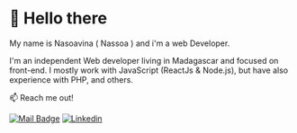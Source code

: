 # 👋 Hello there

My name is Nasoavina ( Nassoa ) and i'm a web Developer.

I'm an independent Web developer living in Madagascar and focused on front-end. I mostly work with JavaScript (ReactJs & Node.js), but have also experience with PHP, and others.

:mailbox: Reach me out!

[![Mail Badge](https://img.shields.io/badge/-mail-c0392b?style=for-the-badge&labelColor=c0392b&logo=gmail&logoColor=white)](mailto:nasoavina.m@gmail.com) [![Linkedin](https://img.shields.io/badge/linkedin-0077B5?style=for-the-badge&logo=linkedin&logoColor=white) ](https://www.linkedin.com/)